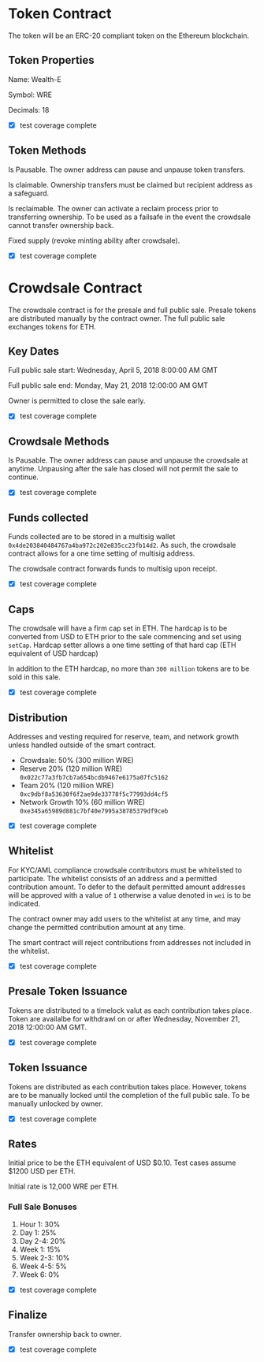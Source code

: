 # Token Contract

The token will be an ERC-20 compliant token on the Ethereum blockchain.

## Token Properties

Name: Wealth-E

Symbol: WRE

Decimals: 18

- [x] test coverage complete


## Token Methods

Is Pausable. The owner address can pause and unpause token transfers.

Is claimable. Ownership transfers must be claimed but recipient address as a safeguard.

Is reclaimable. The owner can activate a reclaim process prior to transferring ownership. To be used as a failsafe in the event the crowdsale cannot transfer ownership back.

Fixed supply (revoke minting ability after crowdsale).

- [x] test coverage complete


# Crowdsale Contract

The crowdsale contract is for the presale and full public sale.
Presale tokens are distributed manually by the contract owner.
The full public sale exchanges tokens for ETH.


## Key Dates

Full public sale start: Wednesday, April 5, 2018 8:00:00 AM GMT

Full public sale end: Monday, May 21, 2018 12:00:00 AM GMT

Owner is permitted to close the sale early.

- [x] test coverage complete


## Crowdsale Methods

Is Pausable. The owner address can pause and unpause the crowdsale at anytime. Unpausing after the sale has closed will not permit the sale to continue.

- [x] test coverage complete


## Funds collected

Funds collected are to be stored in a multisig wallet `0x4de203840484767a4ba972c202e835cc23fb14d2`. As such, the crowdsale contract allows for a one time setting of multisig address.

The crowdsale contract forwards funds to multisig upon receipt.

- [x] test coverage complete


## Caps

The crowdsale will have a firm cap set in ETH. The hardcap is to be converted from USD to ETH prior to the sale commencing and set using `setCap`. Hardcap setter allows a one time setting of that hard cap (ETH equivalent of USD hardcap)

In addition to the ETH hardcap, no more than `300 million` tokens are to be sold in this sale.

- [x] test coverage complete


## Distribution

Addresses and vesting required for reserve, team, and network growth unless handled outside of the smart contract.

  - Crowdsale: 50% (300 million WRE)
  - Reserve 20% (120 million WRE) `0x022c77a3fb7cb7a654bcdb9467e6175a07fc5162`
  - Team 20% (120 million WRE) `0xc9dbf8a53630f6f2ae9de33778f5c77993dd4cf5`
  - Network Growth 10% (60 million WRE) `0xe345a65989d881c7bf40e7995a38785379df9ceb`

- [x] test coverage complete


## Whitelist

For KYC/AML compliance crowdsale contributors must be whitelisted to participate. The whitelist consists of an address and a permitted contribution amount. To defer to the default permitted amount addresses will be approved with a value of `1` otherwise a value denoted in `wei` is to be indicated.

The contract owner may add users to the whitelist at any time, and may change the permitted contribution amount at any time.

The smart contract will reject contributions from addresses not included in the whitelist.

- [x] test coverage complete


## Presale Token Issuance

Tokens are distributed to a timelock valut as each contribution takes place. Token are availalbe for withdrawl on or after Wednesday, November 21, 2018 12:00:00 AM GMT.

- [x] test coverage complete

## Token Issuance

Tokens are distributed as each contribution takes place. However, tokens are to be manually locked until the completion of the full public sale. To be manually unlocked by owner.

- [x] test coverage complete


## Rates

Initial price to be the ETH equivalent of USD $0.10. Test cases assume $1200 USD per ETH.

Initial rate is 12,000 WRE per ETH.


### Full Sale Bonuses

1. Hour 1: 30%
2. Day 1: 25%
3. Day 2-4: 20%
4. Week 1: 15%
5. Week 2-3: 10%
6. Week 4-5: 5%
7. Week 6: 0%

- [x] test coverage complete

## Finalize

Transfer ownership back to owner.

- [x] test coverage complete